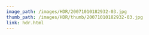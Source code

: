 ```yaml
---
image_path: /images/HDR/20071010182932-03.jpg
thumb_path: /images/HDR/thumb/20071010182932-03.jpg
link: hdr.html
---
```

